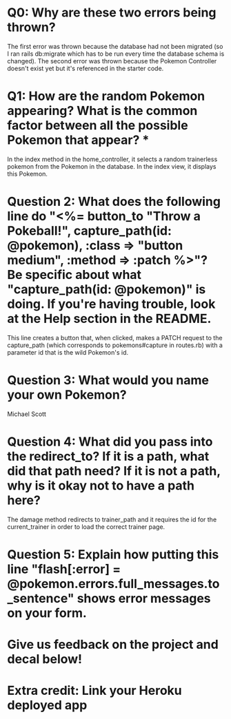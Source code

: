 # Q0: Why are these two errors being thrown?
The first error was thrown because the database had not been migrated (so I ran rails db:migrate which has to be run every time the database schema is changed). The second error was thrown because the Pokemon Controller doesn't exist yet but it's referenced in the starter code.

# Q1: How are the random Pokemon appearing? What is the common factor between all the possible Pokemon that appear? *
In the index method in the home_controller, it selects a random trainerless pokemon from the Pokemon in the database. In the index view, it displays this Pokemon.

# Question 2: What does the following line do "<%= button_to "Throw a Pokeball!", capture_path(id: @pokemon), :class => "button medium", :method => :patch %>"? Be specific about what "capture_path(id: @pokemon)" is doing. If you're having trouble, look at the Help section in the README.
This line creates a button that, when clicked, makes a PATCH request to the capture_path (which corresponds to pokemons#capture in routes.rb) with a parameter id that is the wild Pokemon's id.

# Question 3: What would you name your own Pokemon?
Michael Scott

# Question 4: What did you pass into the redirect_to? If it is a path, what did that path need? If it is not a path, why is it okay not to have a path here?
The damage method redirects to trainer_path and it requires the id for the current_trainer in order to load the correct trainer page.

# Question 5: Explain how putting this line "flash[:error] = @pokemon.errors.full_messages.to_sentence" shows error messages on your form.

# Give us feedback on the project and decal below!

# Extra credit: Link your Heroku deployed app
